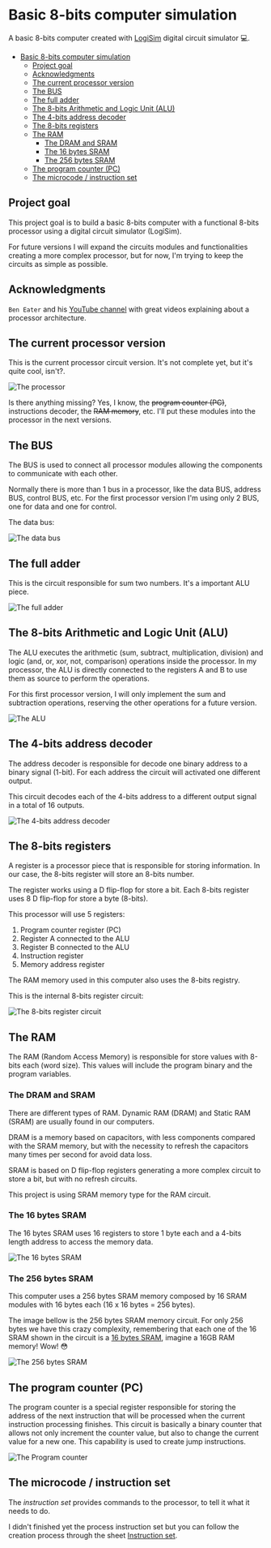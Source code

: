 # Basic 8-bits computer simulation

A basic 8-bits computer created with [LogiSim](http://www.cburch.com/logisim/pt/index.html) digital circuit simulator :computer:.

- [Basic 8-bits computer simulation](#basic-8-bits-computer-simulation)
  - [Project goal](#project-goal)
  - [Acknowledgments](#acknowledgments)
  - [The current processor version](#the-current-processor-version)
  - [The BUS](#the-bus)
  - [The full adder](#the-full-adder)
  - [The 8-bits Arithmetic and Logic Unit (ALU)](#the-8-bits-arithmetic-and-logic-unit-alu)
  - [The 4-bits address decoder](#the-4-bits-address-decoder)
  - [The 8-bits registers](#the-8-bits-registers)
  - [The RAM](#the-ram)
    - [The DRAM and SRAM](#the-dram-and-sram)
    - [The 16 bytes SRAM](#the-16-bytes-sram)
    - [The 256 bytes SRAM](#the-256-bytes-sram)
  - [The program counter (PC)](#the-program-counter-pc)
  - [The microcode / instruction set](#the-microcode--instruction-set)
 
## Project goal

This project goal is to build a basic 8-bits computer with a functional 8-bits processor using a digital circuit simulator (LogiSim).

For future versions I will expand the circuits modules and functionalities creating a more complex processor, but for now, I'm trying to keep the circuits as simple as possible.

## Acknowledgments

`Ben Eater` and his [YouTube channel](https://www.youtube.com/user/eaterbc) with great videos explaining about a processor architecture.

## The current processor version

This is the current processor circuit version. It's not complete yet, but it's quite cool, isn't?.

![The processor](images/processor.png)

Is there anything missing? Yes, I know, the ~~program counter (PC)~~, instructions decoder, the ~~RAM memory~~, etc. I'll put these modules into the processor in the next versions.

## The BUS

The BUS is used to connect all processor modules allowing the components to communicate with each other.

Normally there is more than 1 bus in a processor, like the data BUS, address BUS, control BUS, etc. For the first processor version I'm using only 2 BUS, one for data and one for control.

The data bus:

![The data bus](images/data_bus.png)

## The full adder

This is the circuit responsible for sum two numbers. It's a important ALU piece.

![The full adder](images/full_adder.png)

## The 8-bits Arithmetic and Logic Unit (ALU)

The ALU executes the arithmetic (sum, subtract, multiplication, division) and logic (and, or, xor, not, comparison) operations inside the processor. In my processor, the ALU is directly connected to the registers A and B to use them as source to perform the operations.

For this first processor version, I will only implement the sum and subtraction operations, reserving the other operations for a future version.

![The ALU](images/alu_8-bits.png)

## The 4-bits address decoder

The address decoder is responsible for decode one binary address to a binary signal (1-bit). For each address the circuit will activated one different output.

This circuit decodes each of the 4-bits address to a different output signal in a total of 16 outputs. 

![The 4-bits address decoder](images/address_decoder_4-bits.png)

## The 8-bits registers

A register is a processor piece that is responsible for storing information. In our case, the 8-bits register will store an 8-bits number.

The register works using a D flip-flop for store a bit. Each 8-bits register uses 8 D flip-flop for store a byte (8-bits).

This processor will use 5 registers: 

1) Program counter register (PC)
2) Register A connected to the ALU
3) Register B connected to the ALU
4) Instruction register
5) Memory address register

The RAM memory used in this computer also uses the 8-bits registry.

This is the internal 8-bits register circuit:

![The 8-bits register circuit](images/register_8-bits.png)

## The RAM

The RAM (Random Access Memory) is responsible for store values with 8-bits each (word size). This values will include the program binary and the program variables.

### The DRAM and SRAM

There are different types of RAM. Dynamic RAM (DRAM) and Static RAM (SRAM) are usually found in our computers. 

DRAM is a memory based on capacitors, with less components compared with the SRAM memory, but with the necessity to refresh the capacitors many times per second for avoid data loss. 

SRAM is based on D flip-flop registers generating a more complex circuit to store a bit, but with no refresh circuits.

This project is using SRAM memory type for the RAM circuit.


### The 16 bytes SRAM

The 16 bytes SRAM uses 16 registers to store 1 byte each and a 4-bits length address to access the memory data.

![The 16 bytes SRAM](images/SRAM_16-bytes.png)

### The 256 bytes SRAM

This computer uses a 256 bytes SRAM memory composed by 16 SRAM modules with 16 bytes each (16 x 16 bytes = 256 bytes).

The image bellow is the 256 bytes SRAM memory circuit. For only 256 bytes we have this crazy complexity, remembering that each one of the 16 SRAM shown in the circuit is a [16 bytes SRAM](#the-16-bytes-sram), imagine a 16GB RAM memory! Wow! :flushed:

![The 256 bytes SRAM](images/SRAM_256-bytes.png)

## The program counter (PC)

The program counter is a special register responsible for storing the address of the next instruction that will be processed when the current instruction processing finishes. This circuit is basically a binary counter that allows not only increment the counter value, but also to change the current value for a new one. This capability is used to create jump instructions.

![The Program counter](images/counter_8-bits.png)

## The microcode / instruction set

The *instruction set* provides commands to the processor, to tell it what it needs to do. 

I didn't finished yet the process instruction set but you can follow the creation process through the sheet [Instruction set](https://docs.google.com/spreadsheets/d/1Fneg8PanTtMlRC4RZEkOpCdoTKiEzFjZNxuiX3XXzDU/edit#gid=0).